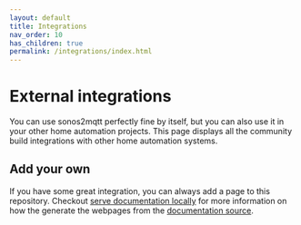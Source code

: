```yaml
---
layout: default
title: Integrations
nav_order: 10
has_children: true
permalink: /integrations/index.html
---
```


# External integrations

You can use sonos2mqtt perfectly fine by itself, but you can also use it in your other home automation projects.
This page displays all the community build integrations with other home automation systems.

## Add your own

If you have some great integration, you can always add a page to this repository. Checkout [serve documentation locally](https://svrooij.io/sonos2mqtt/development#run-documentation-generator-locally) for more information on how the generate the webpages from the [documentation source](https://github.com/svrooij/sonos2mqtt/tree/master/docs).

